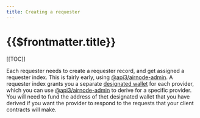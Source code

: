 ```yaml
---
title: Creating a requester
---
```


# {{$frontmatter.title}}

[[TOC]]

<Version selectedVersion="pre-alpha" />

Each requester needs to create a requester record, and get assigned a requester index.
This is fairly early, using [@api3/airnode-admin](https://github.com/api3dao/airnode/tree/master/packages/admin#create-requester).
A requester index grants you a separate [designated wallet](../../protocols/request-response/designated-wallet.html) for each provider, which you can use [@api3/airnode-admin](https://github.com/api3dao/airnode/tree/master/packages/admin#derive-designated-wallet) to derive for a specific provider.
You will need to fund the address of thet designated wallet that you have derived if you want the provider to respond to the requests that your client contracts will make.
